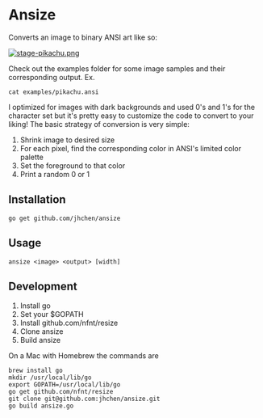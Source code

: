 # Ansize

Converts an image to binary ANSI art like so:

[![stage-pikachu.png](https://d23f6h5jpj26xu.cloudfront.net/jason_24594515608662_small.png)](http://img.svbtle.com/jason_24594515608662.png)

Check out the examples folder for some image samples and their corresponding output. Ex.

    cat examples/pikachu.ansi

I optimized for images with dark backgrounds and used 0's and 1's for the character set but it's pretty easy to customize the code to convert to your liking! The basic strategy of conversion is very simple:

1. Shrink image to desired size
2. For each pixel, find the corresponding color in ANSI's limited color palette
3. Set the foreground to that color
4. Print a random 0 or 1

## Installation

    go get github.com/jhchen/ansize

## Usage

    ansize <image> <output> [width]

## Development

1. Install go
2. Set your $GOPATH
3. Install github.com/nfnt/resize
4. Clone ansize
5. Build ansize

On a Mac with Homebrew the commands are

    brew install go
    mkdir /usr/local/lib/go
    export GOPATH=/usr/local/lib/go
    go get github.com/nfnt/resize
    git clone git@github.com:jhchen/ansize.git
    go build ansize.go
